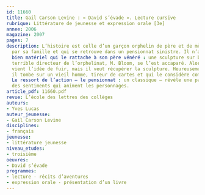 ```yaml
---
id: 11660
title: Gail Carson Levine : « David s’évade ». Lecture cursive 
rubrique: Littérature de jeunesse et expression orale [3e]
annee: 2006
magazine: 2007
pages: 7
description: L’histoire est celle d’un garçon orphelin de père et de mère, mal aimé
  par sa famille et qui se retrouve dans un pensionnat sinistre. Il n’a avec lui qu’un
  bien matériel qui le rattache à son père vénéré : une sculpture sur bois. Or, le
  terrible directeur de l’orphelinat, M. Bloom, se l’est accaparé. Alors, vite, lui
  vient l’idée de fuir, mais il veut récupérer la sculpture. Heureusement, à l’extérieur,
  il tombe sur un vieil homme, tireur de cartes et qui le considère comme son petit-fils.
  Le ressort de l’action – le pensionnat : un classique – révèle une palette intéressante
  des sentiments qui animent les personnages.
article_pdf: 11660.pdf
revue: L’école des lettres des collèges
auteurs:
- Yves Lucas
auteur_jeunesse:
- Gail Carson Levine
disciplines:
- français
jeunesse:
- littérature jeunesse
niveau_etudes:
- troisième
oeuvres:
- David s’évade
programmes:
- lecture - récits d’aventures
- expression orale - présentation d’un livre
---
```

